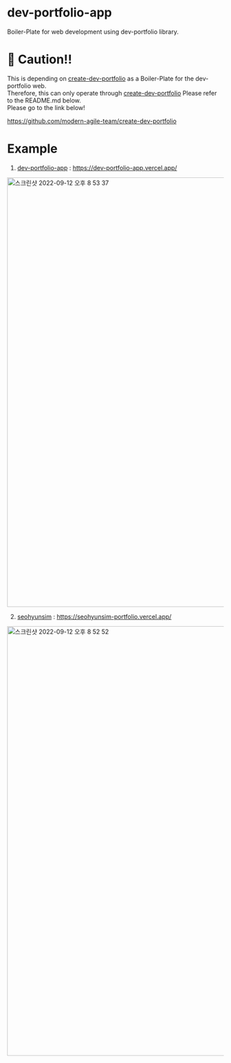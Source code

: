 # dev-portfolio-app
Boiler-Plate for web development using dev-portfolio library.

# 🚨 Caution!!
This is depending on [create-dev-portfolio](https://github.com/modern-agile-team/create-dev-portfolio) as a Boiler-Plate for the dev-portfolio web.  
Therefore, this can only operate through [create-dev-portfolio](https://github.com/modern-agile-team/create-dev-portfolio) Please refer to the README.md below.  
Please go to the link below!

https://github.com/modern-agile-team/create-dev-portfolio


# Example
1. [dev-portfolio-app](https://github.com/modern-agile-team/dev-portfolio-app) : https://dev-portfolio-app.vercel.app/
<img width="1000" alt="스크린샷 2022-09-12 오후 8 53 37" src="https://user-images.githubusercontent.com/56839474/189646788-5c28a9f6-ab65-4471-83e7-04bf2cf8368f.png">

<br>

2. [seohyunsim](https://github.com/seohyunsim/seohyunsim-portfolio) : https://seohyunsim-portfolio.vercel.app/
<img width="1000" alt="스크린샷 2022-09-12 오후 8 52 52" src="https://user-images.githubusercontent.com/56839474/189646646-7faf4842-e881-42bc-bcb9-422975adac95.png">
